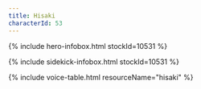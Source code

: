 ```yaml
---
title: Hisaki
characterId: 53
---
```


{% include hero-infobox.html stockId=10531 %}


{% include sidekick-infobox.html stockId=10531 %}

{% include voice-table.html resourceName="hisaki"
%}
